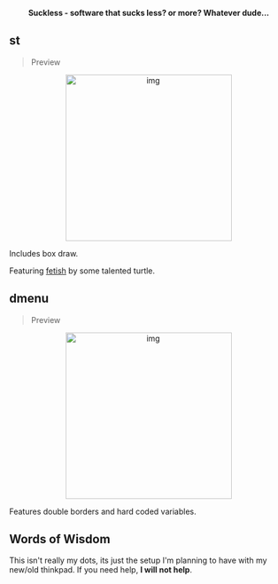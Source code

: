 <p align="center">
<b>Suckless - software that sucks less? or more? Whatever dude...</b>
</p>

## st

> Preview

<p align="center">
<img src="https://imgur.com/kh3RXNJ.png" alt="img" width="300px">
</p>

Includes box draw. 

Featuring [fetish](https://github.com/6gk/fet.sh) by some talented turtle.

## dmenu

> Preview

<p align="center">
<img src="https://imgur.com/1C1HC7x.png" alt="img" width="300px">
</p>

Features double borders and hard coded variables.

## Words of Wisdom
This isn't really my dots, its just the setup I'm planning to have with my new/old thinkpad. If you need help, **I will not help**.
